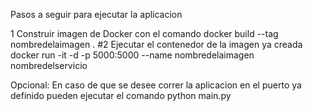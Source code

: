 Pasos a seguir para ejecutar la aplicacion

1 Construir imagen de Docker con el comando docker build --tag nombredelaimagen .
#2 Ejecutar el contenedor de la imagen ya creada docker run -it -d -p 5000:5000 --name nombredelaimagen nombredelservicio 

Opcional: En caso de que se desee correr la aplicacion en el puerto ya definido pueden ejecutar el comando python main.py